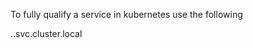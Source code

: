 To fully qualify a service in kubernetes use the following 

<service-name>.<namespace>.svc.cluster.local